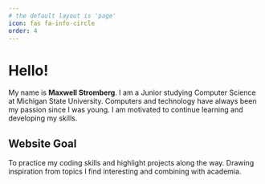 ```yaml
---
# the default layout is 'page'
icon: fas fa-info-circle
order: 4
---
```


# Hello! 

My name is **Maxwell Stromberg**. I am a Junior studying Computer Science at Michigan State University. 
Computers and technology have always been my passion since I was young. 
I am motivated to continue learning and developing my skills.

## Website Goal

To practice my coding skills and highlight projects along the way. 
Drawing inspiration from topics I find interesting and combining with academia. 

